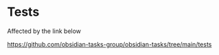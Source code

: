 # Tests

Affected by the link below

https://github.com/obsidian-tasks-group/obsidian-tasks/tree/main/tests
